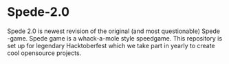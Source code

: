 # Spede-2.0
Spede 2.0 is newest revision of the original (and most questionable) Spede -game. Spede game is a whack-a-mole style speedgame. This repository is set up for legendary Hacktoberfest which we take part in yearly to create cool opensource projects.
